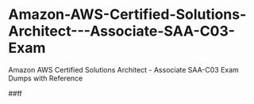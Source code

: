 # Amazon-AWS-Certified-Solutions-Architect---Associate-SAA-C03-Exam
Amazon AWS Certified Solutions Architect - Associate SAA-C03 Exam Dumps with Reference

##ff
